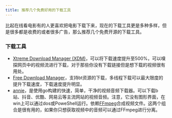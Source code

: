 ```yaml
---
title: 推荐几个免费好用的下载工具
---
```

比起在线看电影有的人更喜欢把电影下载下来，现在的下载工具更是多种多样，但是很多都是收费的或者很多广告，那么推荐几个免费开源的下载工具。
### 下载工具
* [Xtreme Download Manager (XDM)](https://github.com/subhra74/xdm)，可以将下载速度提升至500%，可以嗅探网页中的视频流进行下载，对于那些你没有下载链接但是想下载的视频很有用处。
* [Free Download Manager](https://www.freedownloadmanager.org/zh/)，支持bt资源的下载，多线程下载可以最大限度的提升下载速度，下载速度提升明显。
* [annie](https://github.com/iawia002/annie)，是使用go构建的快速，简单，干净的视频音频下载器。可以下载b站、抖音、优酷、网易云等主流网站的视频音频。注意，它没有图形界面，在win上可以通过dos或PoweShell运行。依赖[FFmpeg](https://www.ffmpeg.org/)合成视频文件。这两个组合是很有用的，如果你只想获取视频中的音频可以通过FFmpeg进行分离。
